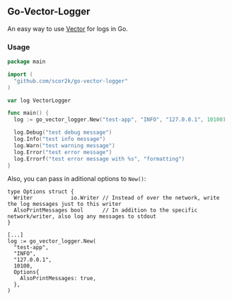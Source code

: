 ## Go-Vector-Logger

An easy way to use [Vector](https://vector.dev) for logs in Go.

### Usage

```go
package main

import (
  "github.com/scor2k/go-vector-logger"
)

var log VectorLogger

func main() {
  log := go_vector_logger.New("test-app", "INFO", "127.0.0.1", 10100)

  log.Debug("test debug message")
  log.Info("test info message")
  log.Warn("test warning message")
  log.Error("test error message")
  log.Errorf("test error message with %s", "formatting")
}
```

Also, you can pass in aditional options to `New()`:

```
type Options struct {
  Writer            io.Writer // Instead of over the network, write the log messages just to this writer
  AlsoPrintMessages bool      // In addition to the specific network/writer, also log any messages to stdout
}

[...]
log := go_vector_logger.New(
  "test-app",
  "INFO",
  "127.0.0.1",
  10100,
  Options{
    AlsoPrintMessages: true,
  },
)
